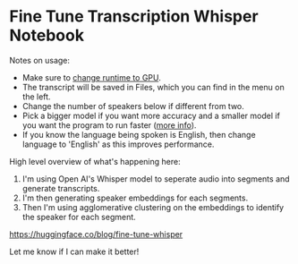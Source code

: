 # Fine Tune Transcription Whisper Notebook

Notes on usage:

- Make sure to [change runtime to GPU](https://www.tutorialspoint.com/google_colab/google_colab_using_free_gpu.htm). 
- The transcript will be saved in Files, which you can find in the menu on the left.
- Change the number of speakers below if different from two.
- Pick a bigger model if you want more accuracy and a smaller model if you want the program to run faster ([more info](https://github.com/openai/whisper#available-models-and-languages)).
- If you know the language being spoken is English, then change language to 'English' as this improves performance.


High level overview of what's happening here:


1.   I'm using Open AI's Whisper model to seperate audio into segments and generate transcripts.
2.   I'm then generating speaker embeddings for each segments.
3.   Then I'm using agglomerative clustering on the embeddings to identify the speaker for each segment.

https://huggingface.co/blog/fine-tune-whisper 

Let me know if I can make it better!
